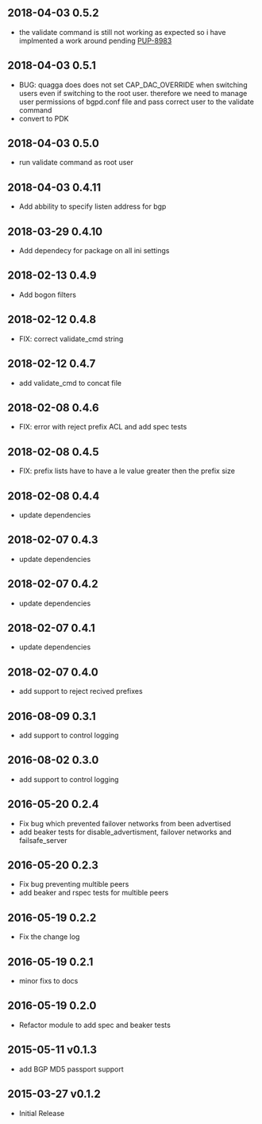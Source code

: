 ## 2018-04-03 0.5.2
* the validate command is still not working as expected so i have implmented a work around pending [PUP-8983](https://tickets.puppetlabs.com/browse/PUP-8983)

## 2018-04-03 0.5.1
* BUG: quagga does does not set CAP\_DAC\_OVERRIDE  when switching users even if switching to the root user.  therefore we need to manage user permissions of bgpd.conf file and pass correct user to the validate command
* convert to PDK

## 2018-04-03 0.5.0
* run validate command as root user

## 2018-04-03 0.4.11
* Add abbility to specify listen address for bgp

## 2018-03-29 0.4.10
* Add dependecy for package on all ini settings

## 2018-02-13 0.4.9
* Add bogon filters

## 2018-02-12 0.4.8
* FIX: correct validate\_cmd string

## 2018-02-12 0.4.7
* add validate\_cmd to concat file

## 2018-02-08 0.4.6
* FIX: error with reject prefix ACL and add spec tests

## 2018-02-08 0.4.5
* FIX: prefix lists have to have a le value greater then the prefix size

## 2018-02-08 0.4.4
* update dependencies

## 2018-02-07 0.4.3
* update dependencies

## 2018-02-07 0.4.2
* update dependencies

## 2018-02-07 0.4.1
* update dependencies

## 2018-02-07 0.4.0
* add support to reject recived prefixes

## 2016-08-09 0.3.1
* add support to control logging

## 2016-08-02 0.3.0
* add support to control logging

## 2016-05-20 0.2.4
* Fix bug which prevented failover networks from been advertised
* add beaker tests for disable_advertisment, failover networks and failsafe_server

## 2016-05-20 0.2.3
* Fix bug preventing multible peers
* add beaker and rspec tests for multible peers

## 2016-05-19 0.2.2
* Fix the change log

## 2016-05-19 0.2.1
* minor fixs to docs

## 2016-05-19 0.2.0
* Refactor module to add spec and beaker tests

## 2015-05-11 v0.1.3
* add BGP MD5 passport support

## 2015-03-27 v0.1.2
* Initial Release 

